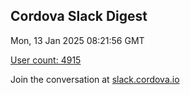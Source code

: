 ## Cordova Slack Digest
Mon, 13 Jan 2025 08:21:56 GMT

[User count: 4915](https://cordova.slack.com/)


Join the conversation at [slack.cordova.io](http://slack.cordova.io/)
